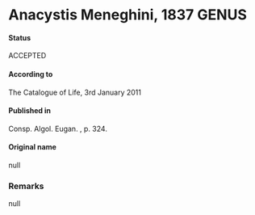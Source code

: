 Anacystis Meneghini, 1837 GENUS
=======

#### Status
ACCEPTED

#### According to
The Catalogue of Life, 3rd January 2011

#### Published in
Consp. Algol. Eugan. , p. 324.

#### Original name
null

### Remarks
null